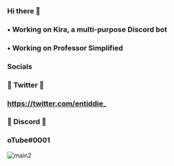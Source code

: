 ### Hi there 👋


###   • Working on Kira, a multi-purpose Discord bot 
###   • Working on Professor Simplified 

### Socials

### 💎 Twitter 💎

### https://twitter.com/entiddie_



### 🌠 Discord 🌠

### oTube#0001

![main2](https://user-images.githubusercontent.com/65078619/94346495-9f973980-004a-11eb-9f92-68196c840fa2.png)
